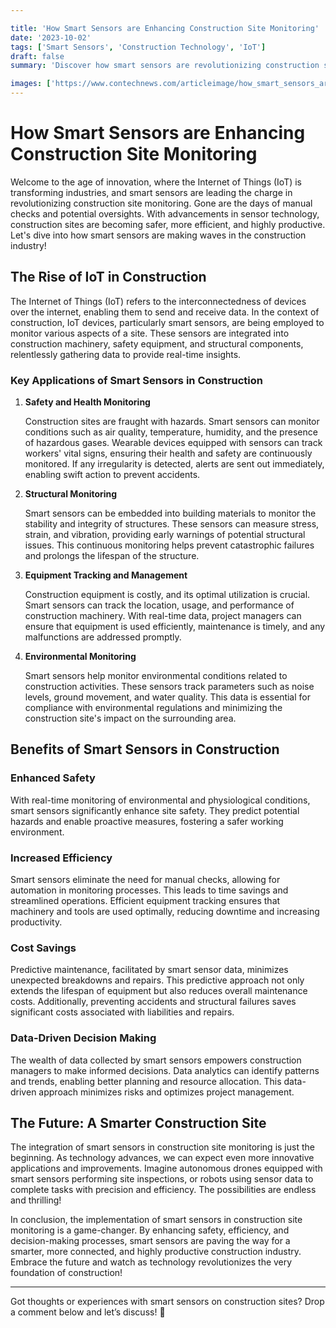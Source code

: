 ```yaml
---

title: 'How Smart Sensors are Enhancing Construction Site Monitoring'
date: '2023-10-02'
tags: ['Smart Sensors', 'Construction Technology', 'IoT']
draft: false
summary: 'Discover how smart sensors are revolutionizing construction site monitoring, ensuring safety, efficiency, and cost-effectiveness.'

images: ['https://www.contechnews.com/articleimage/how_smart_sensors_are_enhancing_construction_site_monitoring.webp']
---
```


# How Smart Sensors are Enhancing Construction Site Monitoring

Welcome to the age of innovation, where the Internet of Things (IoT) is transforming industries, and smart sensors are leading the charge in revolutionizing construction site monitoring. Gone are the days of manual checks and potential oversights. With advancements in sensor technology, construction sites are becoming safer, more efficient, and highly productive. Let's dive into how smart sensors are making waves in the construction industry!

## The Rise of IoT in Construction

The Internet of Things (IoT) refers to the interconnectedness of devices over the internet, enabling them to send and receive data. In the context of construction, IoT devices, particularly smart sensors, are being employed to monitor various aspects of a site. These sensors are integrated into construction machinery, safety equipment, and structural components, relentlessly gathering data to provide real-time insights.

### Key Applications of Smart Sensors in Construction

1. **Safety and Health Monitoring**
   
   Construction sites are fraught with hazards. Smart sensors can monitor conditions such as air quality, temperature, humidity, and the presence of hazardous gases. Wearable devices equipped with sensors can track workers' vital signs, ensuring their health and safety are continuously monitored. If any irregularity is detected, alerts are sent out immediately, enabling swift action to prevent accidents.

2. **Structural Monitoring**
   
   Smart sensors can be embedded into building materials to monitor the stability and integrity of structures. These sensors can measure stress, strain, and vibration, providing early warnings of potential structural issues. This continuous monitoring helps prevent catastrophic failures and prolongs the lifespan of the structure.

3. **Equipment Tracking and Management**
   
   Construction equipment is costly, and its optimal utilization is crucial. Smart sensors can track the location, usage, and performance of construction machinery. With real-time data, project managers can ensure that equipment is used efficiently, maintenance is timely, and any malfunctions are addressed promptly.

4. **Environmental Monitoring**
   
   Smart sensors help monitor environmental conditions related to construction activities. These sensors track parameters such as noise levels, ground movement, and water quality. This data is essential for compliance with environmental regulations and minimizing the construction site's impact on the surrounding area.

## Benefits of Smart Sensors in Construction

### Enhanced Safety

With real-time monitoring of environmental and physiological conditions, smart sensors significantly enhance site safety. They predict potential hazards and enable proactive measures, fostering a safer working environment.

### Increased Efficiency

Smart sensors eliminate the need for manual checks, allowing for automation in monitoring processes. This leads to time savings and streamlined operations. Efficient equipment tracking ensures that machinery and tools are used optimally, reducing downtime and increasing productivity.

### Cost Savings

Predictive maintenance, facilitated by smart sensor data, minimizes unexpected breakdowns and repairs. This predictive approach not only extends the lifespan of equipment but also reduces overall maintenance costs. Additionally, preventing accidents and structural failures saves significant costs associated with liabilities and repairs.

### Data-Driven Decision Making

The wealth of data collected by smart sensors empowers construction managers to make informed decisions. Data analytics can identify patterns and trends, enabling better planning and resource allocation. This data-driven approach minimizes risks and optimizes project management.

## The Future: A Smarter Construction Site

The integration of smart sensors in construction site monitoring is just the beginning. As technology advances, we can expect even more innovative applications and improvements. Imagine autonomous drones equipped with smart sensors performing site inspections, or robots using sensor data to complete tasks with precision and efficiency. The possibilities are endless and thrilling!

In conclusion, the implementation of smart sensors in construction site monitoring is a game-changer. By enhancing safety, efficiency, and decision-making processes, smart sensors are paving the way for a smarter, more connected, and highly productive construction industry. Embrace the future and watch as technology revolutionizes the very foundation of construction!

---

Got thoughts or experiences with smart sensors on construction sites? Drop a comment below and let’s discuss! 🚀
